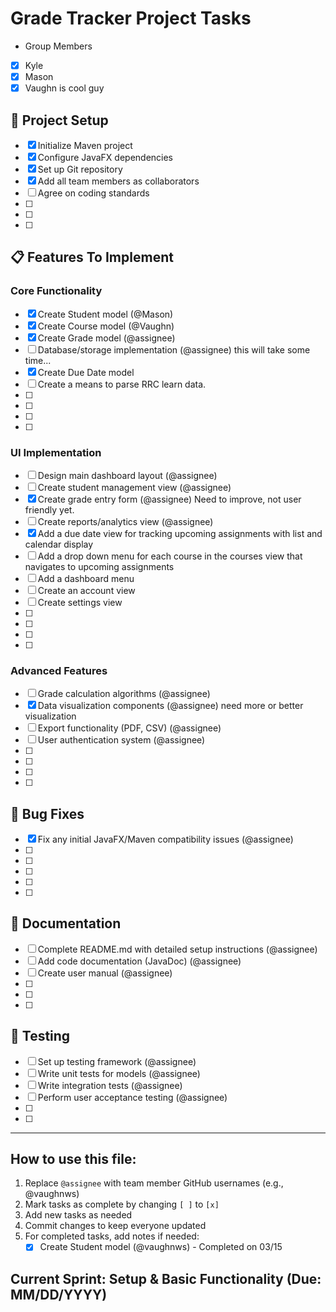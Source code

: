 # Grade Tracker Project Tasks

- Group Members
- [x] Kyle
- [x] Mason
- [x] Vaughn is cool guy

## 🚀 Project Setup

- [x] Initialize Maven project
- [x] Configure JavaFX dependencies
- [x] Set up Git repository
- [x] Add all team members as collaborators
- [ ] Agree on coding standards
- [ ] 
- [ ] 
- [ ] 

## 📋 Features To Implement

### Core Functionality
- [x] Create Student model (@Mason)
- [x] Create Course model (@Vaughn)
- [x] Create Grade model (@assignee)
- [ ] Database/storage implementation (@assignee) this will take some time...
- [x] Create Due Date model
- [ ] Create a means to parse RRC learn data.
- [ ] 
- [ ] 
- [ ] 
- [ ] 

### UI Implementation
- [ ] Design main dashboard layout (@assignee)
- [ ] Create student management view (@assignee)
- [x] Create grade entry form (@assignee) Need to improve, not user friendly yet.
- [ ] Create reports/analytics view (@assignee)
- [x] Add a due date view for tracking upcoming assignments with list and calendar display
- [ ] Add a drop down menu for each course in the courses view that navigates to upcoming assignments
- [ ] Add a dashboard menu
- [ ] Create an account view
- [ ] Create settings view
- [ ] 
- [ ] 
- [ ] 
- [ ] 

### Advanced Features
- [ ] Grade calculation algorithms (@assignee) 
- [x] Data visualization components (@assignee) need more or better visualization
- [ ] Export functionality (PDF, CSV) (@assignee)
- [ ] User authentication system (@assignee)
- [ ] 
- [ ] 
- [ ] 
- [ ] 

## 🐛 Bug Fixes
- [x] Fix any initial JavaFX/Maven compatibility issues (@assignee)
- [ ] 
- [ ] 
- [ ] 
- [ ] 
- [ ] 

## 📝 Documentation
- [ ] Complete README.md with detailed setup instructions (@assignee)
- [ ] Add code documentation (JavaDoc) (@assignee)
- [ ] Create user manual (@assignee)
- [ ] 
- [ ] 
- [ ] 

## 🧪 Testing
- [ ] Set up testing framework (@assignee)
- [ ] Write unit tests for models (@assignee)
- [ ] Write integration tests (@assignee)
- [ ] Perform user acceptance testing (@assignee)
- [ ] 
- [ ] 

---

## How to use this file:

1. Replace `@assignee` with team member GitHub usernames (e.g., @vaughnws)
2. Mark tasks as complete by changing `[ ]` to `[x]`
3. Add new tasks as needed
4. Commit changes to keep everyone updated
5. For completed tasks, add notes if needed:
   - [x] Create Student model (@vaughnws) - Completed on 03/15

## Current Sprint: Setup & Basic Functionality (Due: MM/DD/YYYY)
